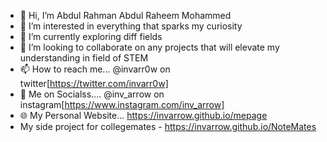 - 👋 Hi, I’m Abdul Rahman Abdul Raheem Mohammed
- 👀 I’m interested in everything that sparks my curiosity
- 🌱 I’m currently exploring diff fields
- 💞️ I’m looking to collaborate on any projects that will elevate my understanding in field of STEM
- 📫 How to reach me... @invarr0w on twitter[https://twitter.com/invarr0w]
- 📣 Me on Socialss.... @inv_arrow on instagram[https://www.instagram.com/inv_arrow]
- 🌐 My Personal Website... https://invarrow.github.io/mepage
- My side project for collegemates - https://invarrow.github.io/NoteMates

<!---
invarrow/invarrow is a ✨ special ✨ repository because its `README.md` (this file) appears on your GitHub profile.
You can click the Preview link to take a look at your changes.
--->

